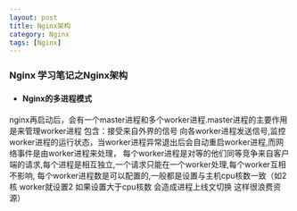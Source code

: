 ```yaml
---
layout: post
title: Nginx架构
category: Nginx
tags: [Nginx]
---
```


### Nginx 学习笔记之Nginx架构

+ #### Nginx的多进程模式
nginx再启动后，会有一个master进程和多个worker进程.master进程的主要作用是来管理worker进程 包含：接受来自外界的信号 向各worker进程发送信号,监控worker进程的运行状态，当worker进程异常退出后会自动重启worker进程,而网络事件是由worker进程来处理，
每个worker进程是对等的他们同等竞争来自客户端的请求,每个进程是相互独立,一个请求只能在一个worker处理,每个worker互相不影响, 每个worker进程数是可以配置的,一般都是设置与主机cpu核数一致（如2核 worker就设置2 如果设置大于cpu核数 会造成进程上线文切换 这样很浪费资源）